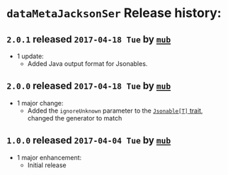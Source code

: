 # `dataMetaJacksonSer` Release history:

## `2.0.1` released `2017-04-18 Tue` by [`mub`](https://github.com/mub)
* 1 update:
    * Added Java output format for Jsonables.

## `2.0.0` released `2017-04-18 Tue` by [`mub`](https://github.com/mub)
* 1 major change:
    * Added the `ignoreUnknown` parameter to the [`Jsonable[T]` trait](https://github.com/eBayDataMeta/DataMeta-domScala/blob/master/ser/jackson/fasterxml/src/main/scala/org/ebay/datameta/ser/jackson/fasterxml/Jsonable.scala), changed the generator to match
    
## `1.0.0` released `2017-04-04 Tue` by [`mub`](https://github.com/mub)
* 1 major enhancement:
  * Initial release
